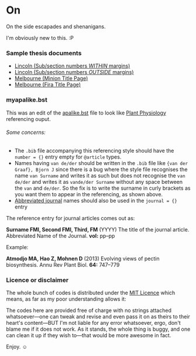 # On
On the side escapades
and shenanigans.

I'm obviously new to this. :P

### Sample thesis documents
* [Lincoln (Sub/section numbers *WITHIN* margins)](http://j.mp/lincolnu1)
* [Lincoln (Sub/section numbers *OUTSIDE* margins)](http://j.mp/lincolnu2)
* [Melbourne (Minion Title Page)](http://bit.ly/1JEYk7C)
* [Melbourne (Fira Title Page)](http://bit.ly/1I1iliU)

### myapalike.bst 
This was an edit of the [apalike.bst](http://ftp.cs.stanford.edu/tex/bibtex/apalike.bst) file to look like [Plant Physiology](http://www.plantphysiol.org/) referencing ouput.
###### Some concerns:
* The `.bib` file accompanying this referencing style should have the `number = {}` entry empty for `@article` types.
* Names having `van de/der` should be written in the `.bib` file like `{van der Graaf}, Bjorn J` since there is a bug where the style file recognises the name `van Surname` and writes it as such but does not recognise the `van de/der` and writes it as `vande/der Surname` without any space between the `van` and `de/der`. So the fix is to write the surname in curly brackets as you want them to appear in the referencing, as shown above.
* [Abbreviated journal](http://images.webofknowledge.com/images/help/WOS/A_abrvjt.html) names should also be used in the `journal = {}` entry

The reference entry for journal articles comes out as:

**Surname FMI, Second FMI, Third, FM** (YYYY) The title of the journal article. Abbreviated Name of the Journal. **vol:** pp&ndash;pp

Example:

**Atmodjo MA, Hao Z, Mohnen D** (2013) Evolving views of pectin biosynthesis. Annu Rev Plant Biol. **64:** 747&ndash;779






### Licence or disclaimer

The whole bunch of codes is distributed under the [MIT Licence](https://opensource.org/licenses/MIT) which means, as far as my poor understanding allows it:

The codes here are provided free of charge with no strings attached whatsoever&mdash;one can tweak and revise and even pass it on as theirs to their heart's content&mdash;BUT I'm not liable for any error whatsoever, ergo, don't blame me if it does not work. As it stands, the whole thing is buggy, and one can clean it up if they wish to&mdash;that would be more awesome in fact.

Enjoy. &#9786;
